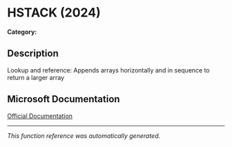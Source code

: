 # HSTACK (2024)

**Category:** 

## Description
Lookup and reference: Appends arrays horizontally and in sequence to return a larger array

## Microsoft Documentation
[Official Documentation](https://support.microsoft.com//en-us/office/hstack-function-98c4ab76-10fe-4b4f-8d5f-af1c125fe8c2)

---
*This function reference was automatically generated.*

